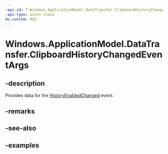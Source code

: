```yaml
---
-api-id: T:Windows.ApplicationModel.DataTransfer.ClipboardHistoryChangedEventArgs
-api-type: winrt class
ms.custom: RS5
---
```


<!-- Class syntax.
public class ClipboardHistoryChangedEventArgs
-->

# Windows.ApplicationModel.DataTransfer.ClipboardHistoryChangedEventArgs

## -description
Provides data for the [HistoryEnabledChanged](clipboard_historyenabledchanged.md) event.

## -remarks

## -see-also

## -examples
